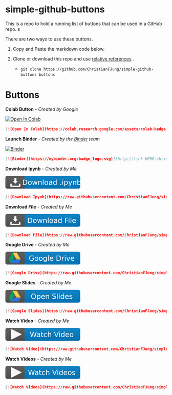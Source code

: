# simple-github-buttons

This is a repo to hold a running list of buttons that can be used in a GitHub repo. s

There are two ways to use these buttons.

1. Copy and Paste the markdown code below. 

2. Clone or download this repo and use [relative references](relativeReferences.md) . 

   * `git clone https://github.com/ChristianFJung/simple-github-buttons buttons`

     



# Buttons

**Colab Button** - *Created by Google*

[![Open In Colab](https://colab.research.google.com/assets/colab-badge.svg)](http://link-HERE.christianfjung.com)

```markdown
[![Open In Colab](https://colab.research.google.com/assets/colab-badge.svg)](http://link-HERE.christianfjung.com)
```


**Launch Binder** - *Created by the [Binder](https://mybinder.org) team*

[![Binder](https://mybinder.org/badge_logo.svg)](http://link-HERE.christianfjung.com)

```markdown
[![Binder](https://mybinder.org/badge_logo.svg)](http://link-HERE.christianfjung.com)
```



**Download Ipynb** - *Created by Me*



[![Download Ipynb](https://raw.githubusercontent.com/ChristianFJung/simple-github-buttons/master/DownloadIpynb.svg)](http://link-HERE.christianfjung.com)

```markdown
[![Download Ipynb](https://raw.githubusercontent.com/ChristianFJung/simple-github-buttons/master/DownloadIpynb.svg?token=ABCRK6KOO3NQ6MGESRWMK527GRCRI)](http://link-HERE.christianfjung.com)
```



**Download File** - *Created by Me*

[![Download File](https://raw.githubusercontent.com/ChristianFJung/simple-github-buttons/master/DownloadFile.svg)](http://link-HERE.christianfjung.com)

```markdown
[![Download File](https://raw.githubusercontent.com/ChristianFJung/simple-github-buttons/master/DownloadFile.svg)](http://link-HERE.christianfjung.com)
```



**Google Drive** - *Created by Me*

[![Google Drive](https://raw.githubusercontent.com/ChristianFJung/simple-github-buttons/master/googleDrive.svg)](http://link-HERE.christianfjung.com)

```markdown
[![Google Drive](https://raw.githubusercontent.com/ChristianFJung/simple-github-buttons/master/googleDrive.svg)](http://link-HERE.christianfjung.com)
```



**Google Slides** - *Created by Me*

[![Google Slides](https://raw.githubusercontent.com/ChristianFJung/simple-github-buttons/master/googleSlides.svg)](http://link-HERE.christianfjung.com)

```markdown
[![Google Slides](https://raw.githubusercontent.com/ChristianFJung/simple-github-buttons/master/googleSlides.svg)](http://link-HERE.christianfjung.com)
```



**Watch Video** - *Created by Me*

[![Watch Video](https://raw.githubusercontent.com/ChristianFJung/simple-github-buttons/master/watchVideo.svg)](http://link-HERE.christianfjung.com)

```markdown
[![Watch Video](https://raw.githubusercontent.com/ChristianFJung/simple-github-buttons/master/watchVideo.svg)](http://link-HERE.christianfjung.com)
```



**Watch Videos** - *Created by Me*

[![Watch Videos](https://raw.githubusercontent.com/ChristianFJung/simple-github-buttons/master/watchVideos.svg)](http://link-HERE.christianfjung.com)

```markdown
[![Watch Videos](https://raw.githubusercontent.com/ChristianFJung/simple-github-buttons/master/watchVideos.svg)](http://link-HERE.christianfjung.com)
```

